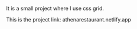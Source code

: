 It is a small project where I use css grid.

This is the project link: athenarestaurant.netlify.app
